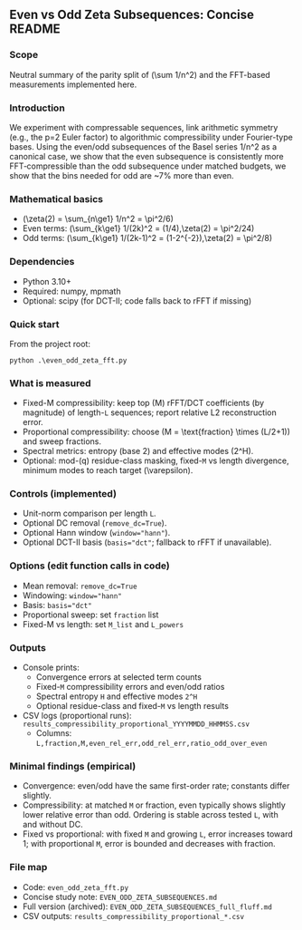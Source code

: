 ## Even vs Odd Zeta Subsequences: Concise README

### Scope
Neutral summary of the parity split of \(\sum 1/n^2\) and the FFT-based measurements implemented here. 

### Introduction
We experiment with compressable sequences, link arithmetic symmetry (e.g., the p=2 Euler factor) to algorithmic compressibility under Fourier-type bases. Using the even/odd subsequences of the Basel series 1/n^2 as a canonical case, we show that the even subsequence is consistently more FFT‑compressible than the odd subsequence under matched budgets, we show that the bins needed for odd are ~7% more than even.

### Mathematical basics
- \(\zeta(2) = \sum_{n\ge1} 1/n^2 = \pi^2/6\)
- Even terms: \(\sum_{k\ge1} 1/(2k)^2 = (1/4)\,\zeta(2) = \pi^2/24\)
- Odd terms: \(\sum_{k\ge1} 1/(2k-1)^2 = (1-2^{-2})\,\zeta(2) = \pi^2/8\)

### Dependencies
- Python 3.10+
- Required: numpy, mpmath
- Optional: scipy (for DCT-II; code falls back to rFFT if missing)

### Quick start 
From the project root:

```
python .\even_odd_zeta_fft.py
```

### What is measured
- Fixed-M compressibility: keep top \(M\) rFFT/DCT coefficients (by magnitude) of length-`L` sequences; report relative L2 reconstruction error.
- Proportional compressibility: choose \(M = \text{fraction} \times (L/2+1)\) and sweep fractions.
- Spectral metrics: entropy (base 2) and effective modes \(2^H\).
- Optional: mod-\(q\) residue-class masking, fixed-`M` vs length divergence, minimum modes to reach target \(\varepsilon\).

### Controls (implemented)
- Unit-norm comparison per length `L`.
- Optional DC removal (`remove_dc=True`).
- Optional Hann window (`window="hann"`).
- Optional DCT-II basis (`basis="dct"`; fallback to rFFT if unavailable).

### Options (edit function calls in code)
- Mean removal: `remove_dc=True`
- Windowing: `window="hann"`
- Basis: `basis="dct"`
- Proportional sweep: set `fraction` list
- Fixed-M vs length: set `M_list` and `L_powers`

### Outputs
- Console prints:
  - Convergence errors at selected term counts
  - Fixed-`M` compressibility errors and even/odd ratios
  - Spectral entropy `H` and effective modes `2^H`
  - Optional residue-class and fixed-`M` vs length results
- CSV logs (proportional runs): `results_compressibility_proportional_YYYYMMDD_HHMMSS.csv`
  - Columns: `L,fraction,M,even_rel_err,odd_rel_err,ratio_odd_over_even`

### Minimal findings (empirical)
- Convergence: even/odd have the same first-order rate; constants differ slightly.
- Compressibility: at matched `M` or fraction, even typically shows slightly lower relative error than odd. Ordering is stable across tested `L`, with and without DC.
- Fixed vs proportional: with fixed `M` and growing `L`, error increases toward 1; with proportional `M`, error is bounded and decreases with fraction.

### File map
- Code: `even_odd_zeta_fft.py`
- Concise study note: `EVEN_ODD_ZETA_SUBSEQUENCES.md`
- Full version (archived): `EVEN_ODD_ZETA_SUBSEQUENCES_full_fluff.md`
- CSV outputs: `results_compressibility_proportional_*.csv`


